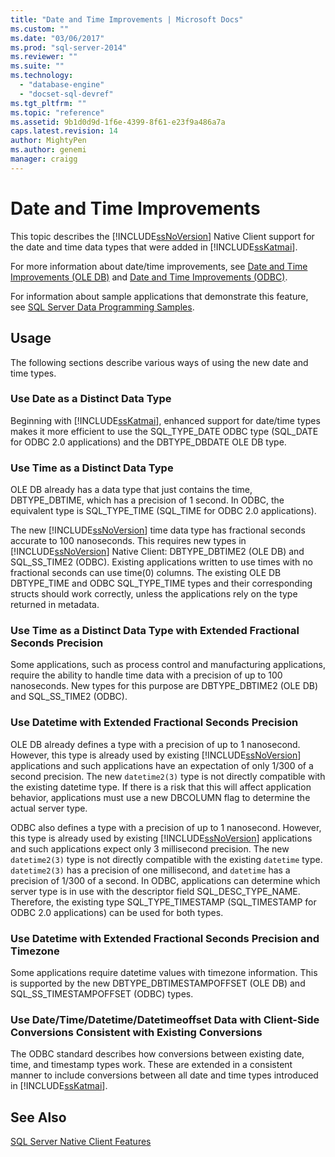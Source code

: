 ```yaml
---
title: "Date and Time Improvements | Microsoft Docs"
ms.custom: ""
ms.date: "03/06/2017"
ms.prod: "sql-server-2014"
ms.reviewer: ""
ms.suite: ""
ms.technology: 
  - "database-engine"
  - "docset-sql-devref"
ms.tgt_pltfrm: ""
ms.topic: "reference"
ms.assetid: 9b1d0d9d-1f6e-4399-8f61-e23f9a486a7a
caps.latest.revision: 14
author: MightyPen
ms.author: genemi
manager: craigg
---
```

# Date and Time Improvements
  This topic describes the [!INCLUDE[ssNoVersion](../../../includes/ssnoversion-md.md)] Native Client support for the date and time data types that were added in [!INCLUDE[ssKatmai](../../../includes/sskatmai-md.md)].  
  
 For more information about date/time improvements, see [Date and Time Improvements &#40;OLE DB&#41;](../../native-client-ole-db-date-time/date-and-time-improvements-ole-db.md) and [Date and Time Improvements &#40;ODBC&#41;](../../native-client-odbc-date-time/date-and-time-improvements-odbc.md).  
  
 For information about sample applications that demonstrate this feature, see [SQL Server Data Programming Samples](http://msftdpprodsamples.codeplex.com/).  
  
## Usage  
 The following sections describe various ways of using the new date and time types.  
  
### Use Date as a Distinct Data Type  
 Beginning with [!INCLUDE[ssKatmai](../../../includes/sskatmai-md.md)], enhanced support for date/time types makes it more efficient to use the SQL_TYPE_DATE ODBC type (SQL_DATE for ODBC 2.0 applications) and the DBTYPE_DBDATE OLE DB type.  
  
### Use Time as a Distinct Data Type  
 OLE DB already has a data type that just contains the time, DBTYPE_DBTIME, which has a precision of 1 second. In ODBC, the equivalent type is SQL_TYPE_TIME (SQL_TIME for ODBC 2.0 applications).  
  
 The new [!INCLUDE[ssNoVersion](../../../includes/ssnoversion-md.md)] time data type has fractional seconds accurate to 100 nanoseconds. This requires new types in [!INCLUDE[ssNoVersion](../../../includes/ssnoversion-md.md)] Native Client: DBTYPE_DBTIME2 (OLE DB) and SQL_SS_TIME2 (ODBC). Existing applications written to use times with no fractional seconds can use time(0) columns. The existing OLE DB DBTYPE_TIME and ODBC SQL_TYPE_TIME types and their corresponding structs should work correctly, unless the applications rely on the type returned in metadata.  
  
### Use Time as a Distinct Data Type with Extended Fractional Seconds Precision  
 Some applications, such as process control and manufacturing applications, require the ability to handle time data with a precision of up to 100 nanoseconds. New types for this purpose are DBTYPE_DBTIME2 (OLE DB) and SQL_SS_TIME2 (ODBC).  
  
### Use Datetime with Extended Fractional Seconds Precision  
 OLE DB already defines a type with a precision of up to 1 nanosecond. However, this type is already used by existing [!INCLUDE[ssNoVersion](../../../includes/ssnoversion-md.md)] applications and such applications have an expectation of only 1/300 of a second precision. The new `datetime2(3)` type is not directly compatible with the existing datetime type. If there is a risk that this will affect application behavior, applications must use a new DBCOLUMN flag to determine the actual server type.  
  
 ODBC also defines a type with a precision of up to 1 nanosecond. However, this type is already used by existing [!INCLUDE[ssNoVersion](../../../includes/ssnoversion-md.md)] applications and such applications expect only 3 millisecond precision. The new `datetime2(3)` type is not  directly compatible with the existing `datetime` type. `datetime2(3)` has a precision of one millisecond, and `datetime` has a precision of 1/300 of a second. In ODBC, applications can determine which server type is in use with the descriptor field SQL_DESC_TYPE_NAME. Therefore, the existing type SQL_TYPE_TIMESTAMP (SQL_TIMESTAMP for ODBC 2.0 applications) can be used for both types.  
  
### Use Datetime with Extended Fractional Seconds Precision and Timezone  
 Some applications require datetime values with timezone information. This is supported by the new DBTYPE_DBTIMESTAMPOFFSET (OLE DB) and SQL_SS_TIMESTAMPOFFSET (ODBC) types.  
  
### Use Date/Time/Datetime/Datetimeoffset Data with Client-Side Conversions Consistent with Existing Conversions  
 The ODBC standard describes how conversions between existing date, time, and timestamp types work. These are extended in a consistent manner to include conversions between all date and time types introduced in [!INCLUDE[ssKatmai](../../../includes/sskatmai-md.md)].  
  
## See Also  
 [SQL Server Native Client Features](sql-server-native-client-features.md)  
  
  
